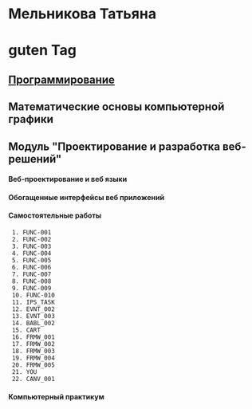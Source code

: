# Мельникова Татьяна
# guten Tag
## [Программирование](programming.md)
## Математические основы компьютерной графики
## Модуль "Проектирование и разработка веб-решений"
#### Веб-проектирование и веб языки
#### Обогащенные интерфейсы веб приложений
#### Самостоятельные работы
     1. FUNC-001
     2. FUNC-002
     3. FUNC-003
     4. FUNC-004
     5. FUNC-005
     6. FUNC-006
     7. FUNC-007
     8. FUNC-008
     9. FUNC-009
     10. FUNC-010
     11. IPS_TASK
     12. EVNT_002
     13. EVNT_003
     14. BABL_002
     15. CART
     16. FRMW_001
     17. FRMW_002
     18. FRMW_003
     19. FRMW_004
     20. FRMW_005
     21. YOU
     22. CANV_001

#### Компьютерный практикум
